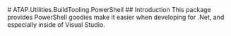 <!-- <base href="http://localhost:8080/">-->
 <base href="https://BillHertzing.GitHub.io/"> 
# ATAP.Utilities.BuildTooling.PowerShell 
## Introduction
This package provides PowerShell goodies make it easier when developing for .Net, and especially inside of Visual Studio.
